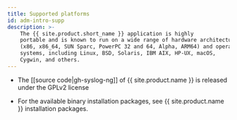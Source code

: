 ```yaml
---
title: Supported platforms
id: adm-intro-supp
description: >-
	The {{ site.product.short_name }} application is highly
	portable and is known to run on a wide range of hardware architectures
	(x86, x86_64, SUN Sparc, PowerPC 32 and 64, Alpha, ARM64) and operating
	systems, including Linux, BSD, Solaris, IBM AIX, HP-UX, macOS,
	Cygwin, and others.
---
```


- The [[source code|gh-syslog-ng]] of {{ site.product.name }} is released under the GPLv2 license

- For the available binary installation packages, see {{ site.product.name }} installation packages.
